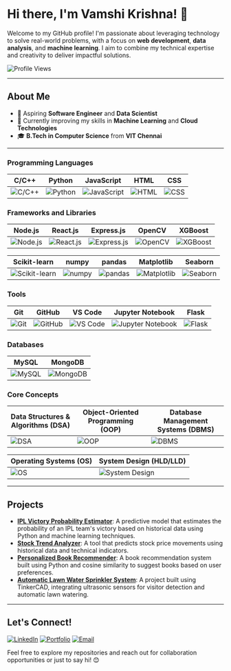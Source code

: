 # Hi there, I'm Vamshi Krishna! 👋

Welcome to my GitHub profile! I'm passionate about leveraging technology to solve real-world problems, with a focus on **web development**, **data analysis**, and **machine learning**. I aim to combine my technical expertise and creativity to deliver impactful solutions.

![Profile Views](https://komarev.com/ghpvc/?username=vammshi2&color=blueviolet)

---

## About Me

- 💼 Aspiring **Software Engineer** and **Data Scientist**
- 🌱 Currently improving my skills in **Machine Learning** and **Cloud Technologies**
- 🎓 **B.Tech in Computer Science** from **VIT Chennai**

---
### Programming Languages
| C/C++ | Python | JavaScript | HTML | CSS |
|-------|--------|------------|------|-----|
| ![C/C++](https://img.shields.io/badge/-C%2FC%2B%2B-00599C?style=flat-square&logo=cplusplus&logoColor=white) | ![Python](https://img.shields.io/badge/-Python-3776AB?style=flat-square&logo=python&logoColor=white) | ![JavaScript](https://img.shields.io/badge/-JavaScript-F7DF1E?style=flat-square&logo=javascript&logoColor=black) | ![HTML](https://img.shields.io/badge/-HTML-E34F26?style=flat-square&logo=html5&logoColor=white) | ![CSS](https://img.shields.io/badge/-CSS-1572B6?style=flat-square&logo=css3&logoColor=white) |

### Frameworks and Libraries
| Node.js | React.js | Express.js | OpenCV | XGBoost |
|---------|----------|------------|--------|---------|
| ![Node.js](https://img.shields.io/badge/-Node.js-339933?style=flat-square&logo=node.js&logoColor=white) | ![React.js](https://img.shields.io/badge/-React.js-61DAFB?style=flat-square&logo=react&logoColor=black) | ![Express.js](https://img.shields.io/badge/-Express.js-000000?style=flat-square&logo=express&logoColor=white) | ![OpenCV](https://img.shields.io/badge/-OpenCV-5C3EE8?style=flat-square&logo=opencv&logoColor=white) | ![XGBoost](https://img.shields.io/badge/-XGBoost-3E3D40?style=flat-square&logo=xgboost&logoColor=white) |

| Scikit-learn | numpy | pandas | Matplotlib | Seaborn |
|--------------|-------|--------|------------|---------|
| ![Scikit-learn](https://img.shields.io/badge/-Scikit--learn-F7931E?style=flat-square&logo=scikit-learn&logoColor=white) | ![numpy](https://img.shields.io/badge/-NumPy-013243?style=flat-square&logo=numpy&logoColor=white) | ![pandas](https://img.shields.io/badge/-pandas-150458?style=flat-square&logo=pandas&logoColor=white) | ![Matplotlib](https://img.shields.io/badge/-Matplotlib-11557C?style=flat-square&logo=matplotlib&logoColor=white) | ![Seaborn](https://img.shields.io/badge/-Seaborn-9C6B9E?style=flat-square&logo=seaborn&logoColor=white) |

### Tools
| Git | GitHub | VS Code | Jupyter Notebook | Flask |
|-----|--------|---------|------------------|-------|
| ![Git](https://img.shields.io/badge/-Git-F05032?style=flat-square&logo=git&logoColor=white) | ![GitHub](https://img.shields.io/badge/-GitHub-181717?style=flat-square&logo=github&logoColor=white) | ![VS Code](https://img.shields.io/badge/-VS%20Code-0078D4?style=flat-square&logo=visualstudiocode&logoColor=white) | ![Jupyter Notebook](https://img.shields.io/badge/-Jupyter%20Notebook-F37626?style=flat-square&logo=jupyter&logoColor=white) | ![Flask](https://img.shields.io/badge/-Flask-000000?style=flat-square&logo=flask&logoColor=white) |

### Databases
| MySQL | MongoDB |
|-------|---------|
| ![MySQL](https://img.shields.io/badge/-MySQL-4479A1?style=flat-square&logo=mysql&logoColor=white) | ![MongoDB](https://img.shields.io/badge/-MongoDB-47A248?style=flat-square&logo=mongodb&logoColor=white) |

### Core Concepts
| Data Structures & Algorithms (DSA) | Object-Oriented Programming (OOP) | Database Management Systems (DBMS) |
|-----------------------------------|----------------------------------|----------------------------------|
| ![DSA](https://img.shields.io/badge/-DSA-0E76A8?style=flat-square&logo=java&logoColor=white) | ![OOP](https://img.shields.io/badge/-OOP-4B8BBE?style=flat-square&logo=java&logoColor=white) | ![DBMS](https://img.shields.io/badge/-DBMS-4479A1?style=flat-square&logo=mysql&logoColor=white) |

| Operating Systems (OS) | System Design (HLD/LLD) |
|-----------------------|-------------------------|
| ![OS](https://img.shields.io/badge/-OS-01B3E6?style=flat-square&logo=windows&logoColor=white) | ![System Design](https://img.shields.io/badge/-System%20Design-000000?style=flat-square&logo=oracle&logoColor=white) |

---

## Projects

- [**IPL Victory Probability Estimator**](link-to-repo): A predictive model that estimates the probability of an IPL team's victory based on historical data using Python and machine learning techniques.
- [**Stock Trend Analyzer**](link-to-repo): A tool that predicts stock price movements using historical data and technical indicators.
- [**Personalized Book Recommender**](link-to-repo): A book recommendation system built using Python and cosine similarity to suggest books based on user preferences.
- [**Automatic Lawn Water Sprinkler System**](link-to-repo): A project built using TinkerCAD, integrating ultrasonic sensors for visitor detection and automatic lawn watering.

---

## Let's Connect!

[![LinkedIn](https://img.shields.io/badge/-LinkedIn-0077B5?style=flat-square&logo=linkedin&logoColor=white)](https://www.linkedin.com/in/vammshikrishnat/)
[![Portfolio](https://img.shields.io/badge/-Portfolio-333333?style=flat-square&logo=github&logoColor=white)](https://vammshi2.github.io/Vammshi_Portfolio/)
[![Email](https://img.shields.io/badge/-Email-D14836?style=flat-square&logo=gmail&logoColor=white)](mailto:t.vamshikrishna2@gmail.com)

Feel free to explore my repositories and reach out for collaboration opportunities or just to say hi! 😊
